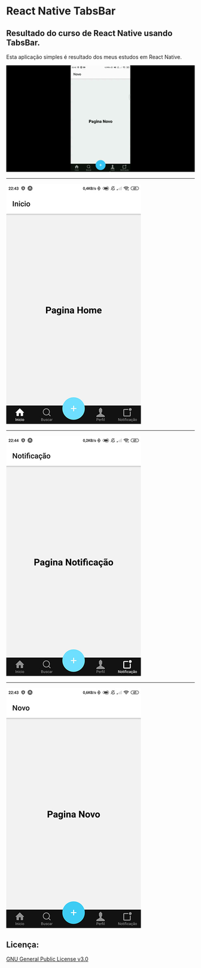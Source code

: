 # React Native TabsBar

## Resultado do curso de React Native usando TabsBar.
Esta aplicação simples é resultado dos meus estudos em React Native.

![video](https://github.com/maroberto/React_Native_Tabs/blob/master/images/tab.gif)
_____
![](images/rn2.jpg)
_____
![](images/rn1.jpg)
_____
![](images/rn3.jpg)

## Licença:

[GNU General Public License v3.0](https://github.com/maroberto/React_Native_Calculadora/blob/master/LICENSE)
